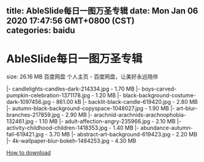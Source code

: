 
title: AbleSlide每日一图万圣专辑
date: Mon Jan 06 2020 17:47:56 GMT+0800 (CST)    
categories: baidu
---

# AbleSlide每日一图万圣专辑
size: 26.16 MB
 百度网盘 个人主页 - 百度网盘，让美好永远陪伴
 
|- candlelights-candles-dark-214334.jpg - 1.70 MB
|- boys-carved-pumpkin-celebration-1371178.jpg - 1.20 MB
|- black-background-costume-dark-1097456.jpg - 861.00 kB
|- backlit-black-candle-619420.jpg - 2.80 MB
|- autumn-black-background-copyspace-1048027.jpg - 1.90 MB
|- art-blur-branches-217859.jpg - 2.90 MB
|- arachnid-arachnids-arachnophobia-132461.jpg - 1.10 MB
|- adult-affection-angry-235966.jpg - 2.10 MB
|- activity-childhood-children-1418353.jpg - 1.40 MB
|- abundance-autumn-fall-619421.jpg - 3.70 MB
|- abstract-art-background-619423.jpg - 2.20 MB
|- 4k-wallpaper-blur-bokeh-1484253.jpg - 4.30 MB

[How to download](https://bpcam.bemobtrk.com/go/2ceec3aa-1ca2-46d6-b9ff-aaa5c184517c?jno=275)